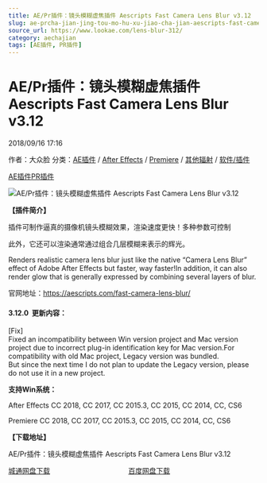 ```yaml
---
title: AE/Pr插件：镜头模糊虚焦插件 Aescripts Fast Camera Lens Blur v3.12
slug: ae-prcha-jian-jing-tou-mo-hu-xu-jiao-cha-jian-aescripts-fast-camera-lens-blur-v3-12
source_url: https://www.lookae.com/lens-blur-312/
category: aechajian
tags: [AE插件, PR插件]
---
```

# AE/Pr插件：镜头模糊虚焦插件 Aescripts Fast Camera Lens Blur v3.12

2018/09/16 17:16

作者：大众脸
分类：[AE插件](https://www.lookae.com/after-effects/aechajian/) / [After Effects](https://www.lookae.com/after-effects/) / [Premiere](https://www.lookae.com/qitarjcj/premierezy/) / [其他辐射](https://www.lookae.com/others/) / [软件/插件](https://www.lookae.com/qitarjcj/)

[AE插件](https://www.lookae.com/tag/ae%e6%8f%92%e4%bb%b6/)[PR插件](https://www.lookae.com/tag/pr%e6%8f%92%e4%bb%b6/)

![AE/Pr插件：镜头模糊虚焦插件 Aescripts Fast Camera Lens Blur v3.12](https://www.lookae.com/wp-content/uploads/2018/07/Fast-Camera-Lens-Blur.jpg "AE/Pr插件：镜头模糊虚焦插件 Aescripts Fast Camera Lens Blur v3.12-LookAE.com")  
[](https://cloud.video.taobao.com//play/u/705956171/p/1/e/6/t/1/50213974004.mp4?_=1")

**【插件简介】**

插件可制作逼真的摄像机镜头模糊效果，渲染速度更快！多种参数可控制

此外，它还可以渲染通常通过组合几层模糊来表示的辉光。

Renders realistic camera lens blur just like the native “Camera Lens Blur” effect of Adobe After Effects but faster, way faster!In addition, it can also render glow that is generally expressed by combining several layers of blur.

官网地址：https://aescripts.com/fast-camera-lens-blur/

#### 3.12.0  更新内容：

[Fix]  
Fixed an incompatibility between Win version project and Mac version project due to incorrect plug-in identification key for Mac version.For compatibility with old Mac project, Legacy version was bundled.  
But since the next time I do not plan to update the Legacy version, please do not use it in a new project.

**支持Win系统：**

After Effects CC 2018, CC 2017, CC 2015.3, CC 2015, CC 2014, CC, CS6

Premiere CC 2018, CC 2017, CC 2015.3, CC 2015, CC 2014, CC, CS6

**【下载地址】**

AE/Pr插件：镜头模糊虚焦插件 Aescripts Fast Camera Lens Blur v3.12

[城通网盘下载](https://lookae.ctfile.com/fs/680462-310406157)                                        [百度网盘下载](https://pan.baidu.com/s/1Ba_imi41fG3oVEPw0om0Xw)
